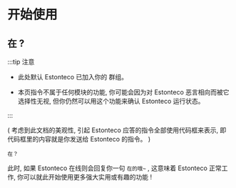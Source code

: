 # 开始使用

## 在 ? 

:::tip 注意

- 此处默认 Estonteco 已加入你的 群组。

- 本页指令不属于任何模块的功能, 你可能会因为对 Estonteco 恶言相向而被它选择性无视, 但你仍然可以用这个功能来确认 Estonteco 运行状态。

:::

( 考虑到此文档的美观性, 引起 Estonteco 应答的指令全部使用代码框来表示, 即代码框里的内容就是你发送给 Estonteco 的指令。 )

```shell
在？
```

此时, 如果 Estonteco 在线则会回复你一句 `在的哦~` , 这意味着 Estonteco 正常工作, 你可以就此开始使用更多强大实用或有趣的功能 ! 